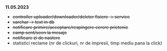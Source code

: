 **11.05.2023**
- <s>controller uploader/downloader/deleter fisiere -> service</s>
- <s>varchar -> text in db</s>
- <s>notificare primire/acceptare/respingere cerere prietenie</s>
- <s>camp sent/seen la mesaje</s>
- <s>notificare zi de nastere</s>
- statistici reclame (nr de clickuri, nr de impresii, timp mediu pana la click)